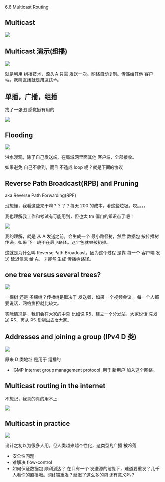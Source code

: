 6.6 Multicast Routing

## Multicast

![](./6.6%20Multicast%20Routing_1.png)

## Multicast 演示(组播)

![](./6.6%20Multicast%20Routing_0.png)

就是利用 组播技术，源头 A 只需 发送一次。网络自动复制。传递给其他 客户端。我猜直播就是用这技术。

## 单播，广播，组播

找了一张图 感觉挺有用的

![](./6.6%20Multicast%20Routing_2.png)

## Flooding

![](./6.6%20Multicast%20Routing_3.png)

洪水漫观，除了自己发送端，在局域网里面其他 客户端，全部接收。

如果避免 自己不收到，而且 不造成 loop 呢？就是下面的协议

## Reverse Path Broadcast(RPB) and Pruning

aka Reverse Path Forwarding(RPF)

没想懂，我看这些来干嘛？？？？每天 200 的成本，看这些垃圾。哎。。。。

我也理解我工作和考试有可能用到，但也太 tm 偏门的知识点了吧！

![](./6.6%20Multicast%20Routing_4.png)

我的理解，就是 从 A 发送之前，会生成一个 最小路径树，然后 数据包 按传播树传递。如果 下一跳不在最小路径。这个包就会被扔掉。

这就是为什么叫 Reverse Path Broadcast，因为这个过程 是靠 每一个 客户端 发送 延迟信息 给 A。 才能够 生成 传播树路径。

## one tree versus several trees?

![](./6.6%20Multicast%20Routing_5.png)

一棵树 还是 多棵树？传播树是取决于 发送者，如果 一个视频会议 。每一个人都要说话，网络负担就比较大。

实际情况是，我们会在大家的中央 比如说 R5，建立一个分发站，大家说话 先发送 R5，再从 R5 复制出去给大家。

## Addresses and joining a group (IPv4 D 类)

![](./6.6%20Multicast%20Routing_6.png)

原来 D 类地址 是用于 组播的

- IGMP Internet group management protocol ,用于 新用户 加入这个网络。

## Multicast routing in the internet

不想记，我真的真的用不上

![](./6.6%20Multicast%20Routing_7.png)

## Multicast in practice

![](./6.6%20Multicast%20Routing_8.png)

设计之初以为很多人用，但人类越来越个性化，这类型的广播 被冷落

- 安全性问题
- 难解决 flow-control
- 如何保证数据包 顺利到达？ 在只有一个 发送源的前提下，难道要重发？几千人看你的直播哦。网络端重发？延迟了这么多的包 还有意义吗？
